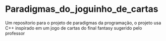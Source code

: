 # Paradigmas_do_joguinho_de_cartas
Um repositorio para o projeto de paradigmas da programação, o projeto usa C++ 
inspirado em um jogo de cartas do final fantasy sugerido pelo professor
